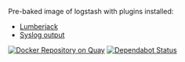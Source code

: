 Pre-baked image of logstash with plugins installed:
* [Lumberjack](https://www.elastic.co/guide/en/logstash/current/plugins-inputs-lumberjack.html)
* [Syslog output](https://www.elastic.co/guide/en/logstash/current/plugins-outputs-syslog.html)

[![Docker Repository on Quay](https://quay.io/repository/evryfs/logstash-docker/status "Docker Repository on Quay")](https://quay.io/repository/evryfs/logstash-docker)
[![Dependabot Status](https://api.dependabot.com/badges/status?host=github&repo=evryfs/logstash-docker)](https://dependabot.com)

